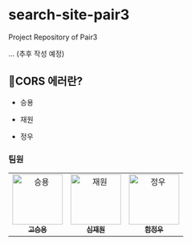 # search-site-pair3
Project Repository of Pair3

... (추후 작성 예정)


## 🤔CORS 에러란?
- 승용

- 재원

- 정우

### 팀원
<table>
  <tbody>
    <tr>
      <td align="center"><a href="https://github.com/seungyonggo"><img src="https://avatars.githubusercontent.com/u/123628457?v=4" width="100px;" alt="승용"/><br /><sub><b>고승용</b></sub></a><br /></td>
      <td align="center"><a href="https://github.com/GrayHound0801"><img src="https://avatars.githubusercontent.com/u/126382636?v=4" width="100px;" alt="재원"/><br /><sub><b>심재원</b></sub></a><br /></td>
      <td align="center"><a href="https://github.com/JeongwooHam"><img src="https://avatars.githubusercontent.com/u/123251211?v=4" width="100px;" alt="정우"/><br /><sub><b>함정우</b></sub></a><br /></td>
    </tr>
  </tbody>
</table>
